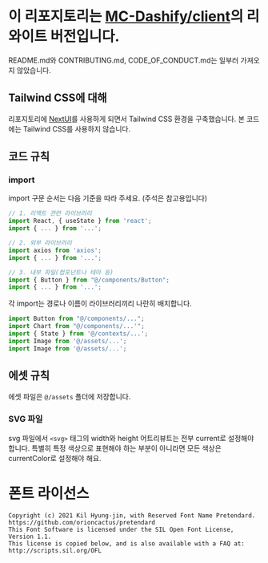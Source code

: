 # 이 리포지토리는 [MC-Dashify/client](https://github.com/MC-Dashify/client)의 리와이트 버전입니다.

README.md와 CONTRIBUTING.md, CODE_OF_CONDUCT.md는 일부러 가져오지 않았습니다.
<!-- XXX README.md, CONTRIBUTING.md, CODE_OF_CONDUCT.md -->

## Tailwind CSS에 대해
리포지토리에 [NextUI](https://nextui.org/)를 사용하게 되면서 Tailwind CSS 환경을 구축했습니다. 본 코드에는 Tailwind CSS를 사용하지 않습니다.

## 코드 규칙
### import
import 구문 순서는 다음 기준을 따라 주세요. (주석은 참고용입니다)

```js
// 1. 리액트 관련 라이브러리
import React, { useState } from 'react';
import { ... } from '...';

// 2. 외부 라이브러리
import axios from 'axios';
import { ... } from '...';

// 3. 내부 파일(컴포넌트나 테마 등)
import { Button } from "@/components/Button";
import { ... } from '...';
```

각 import는 경로나 이름이 라이브러리끼리 나란히 배치합니다.
```js
import Button from "@/components/...";
import Chart from "@/components/...'";
import { State } from '@/contexts/...';
import Image from '@/assets/...';
import Image from '@/assets/...';
```


## 에셋 규칙
에셋 파일은 `@/assets` 폴더에 저장합니다.
### SVG 파일
svg 파일에서 `<svg>` 태그의 width와 height 어트리뷰트는 전부 current로 설정해야 합니다. 특별히 특정 색상으로 표현해야 하는 부분이 아니라면 모든 색상은 currentColor로 설정해야 해요.

# 폰트 라이선스
```
Copyright (c) 2021 Kil Hyung-jin, with Reserved Font Name Pretendard.
https://github.com/orioncactus/pretendard
This Font Software is licensed under the SIL Open Font License, Version 1.1.
This license is copied below, and is also available with a FAQ at:
http://scripts.sil.org/OFL
```